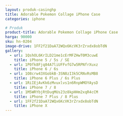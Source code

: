 ```yaml
---
layout: produk-casinghp
title: Adorable Pokemon Collage iPhone Case
categories: iphone

# Produk
product-title: Adorable Pokemon Collage iPhone Case
harga: 90000
sku: hn-0204
image-drive: 1FF2f21DaA72WQx6KcVK3rZrxdx8obTdN
gallery:
  - url: 1QshOL6KrILD21me1cErMFZHwT0M3cuwE
    title: iPhone 5 / 5s / SE
  - url: 1P0fk8Fjq84A7liUFFvfG7w5RPNfrXuxz
    title: iPhone 6 / 6s
  - url: 1O8crw43XGobkB-3SN8zI3k5CRNvRsMB8
    title: iPhone 6 Plus / 6s Plus
  - url: 1RiIEjAvKk6zMvuxlvs1n6RnpWMOYAysD
    title: iPhone 7 / 8
  - url: 1M5WRYbjRtDuqMUs23z8kpHHm2xqR4cCM
    title: iPhone 7 Plus / 8 Plus
  - url: 1FF2f21DaA72WQx6KcVK3rZrxdx8obTdN
    title: iPhone X
---
```

